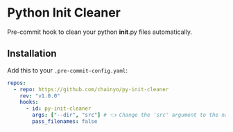 # Python Init Cleaner

Pre-commit hook to clean your python __init__.py files automatically.

## Installation

Add this to your `.pre-commit-config.yaml`:

```yaml
repos:
  - repo: https://github.com/chainyo/py-init-cleaner
    rev: "v1.0.0"
    hooks:
      - id: py-init-cleaner
        args: ["--dir", "src"] # 👈 Change the 'src' argument to the name of the folder you want to check
        pass_filenames: false
```